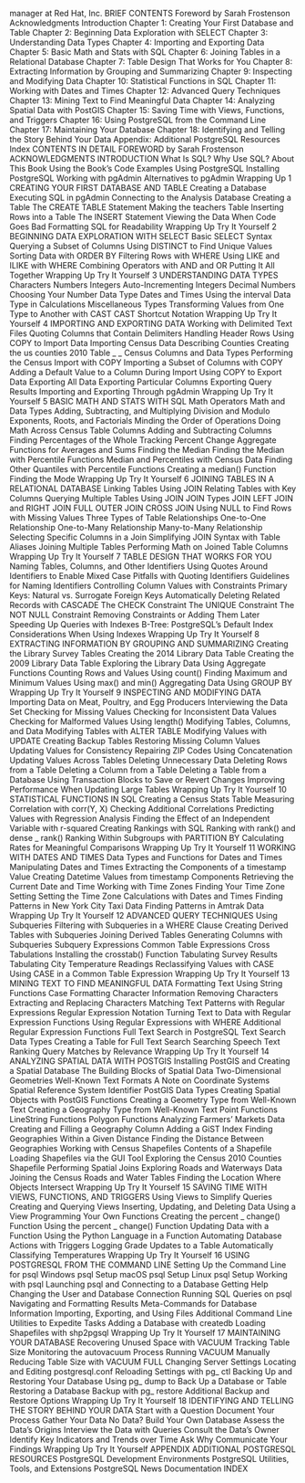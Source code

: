 manager at Red Hat, Inc.
BRIEF CONTENTS
Foreword by Sarah Frostenson
Acknowledgments
Introduction
Chapter 1: Creating Your First Database and Table
Chapter 2: Beginning Data Exploration with SELECT
Chapter 3: Understanding Data Types
Chapter 4: Importing and Exporting Data
Chapter 5: Basic Math and Stats with SQL
Chapter 6: Joining Tables in a Relational Database
Chapter 7: Table Design That Works for You
Chapter 8: Extracting Information by Grouping and Summarizing
Chapter 9: Inspecting and Modifying Data
Chapter 10: Statistical Functions in SQL
Chapter 11: Working with Dates and Times
Chapter 12: Advanced Query Techniques
Chapter 13: Mining Text to Find Meaningful Data
Chapter 14: Analyzing Spatial Data with PostGIS
Chapter 15: Saving Time with Views, Functions, and Triggers
Chapter 16: Using PostgreSQL from the Command Line
Chapter 17: Maintaining Your Database
Chapter 18: Identifying and Telling the Story Behind Your Data
Appendix: Additional PostgreSQL Resources
Index
CONTENTS IN DETAIL
FOREWORD by Sarah Frostenson
ACKNOWLEDGMENTS
INTRODUCTION
What Is SQL?
Why Use SQL?
About This Book
Using the Book’s Code Examples
Using PostgreSQL
Installing PostgreSQL
Working with pgAdmin
Alternatives to pgAdmin
Wrapping Up
1
CREATING YOUR FIRST DATABASE AND TABLE
Creating a Database
Executing SQL in pgAdmin
Connecting to the Analysis Database
Creating a Table
The CREATE TABLE Statement
Making the teachers Table
Inserting Rows into a Table
The INSERT Statement
Viewing the Data
When Code Goes Bad
Formatting SQL for Readability
Wrapping Up
Try It Yourself
2
BEGINNING DATA EXPLORATION WITH SELECT
Basic SELECT Syntax
Querying a Subset of Columns
Using DISTINCT to Find Unique Values
Sorting Data with ORDER BY
Filtering Rows with WHERE
Using LIKE and ILIKE with WHERE
Combining Operators with AND and OR
Putting It All Together
Wrapping Up
Try It Yourself
3
UNDERSTANDING DATA TYPES
Characters
Numbers
Integers
Auto-Incrementing Integers
Decimal Numbers
Choosing Your Number Data Type
Dates and Times
Using the interval Data Type in Calculations
Miscellaneous Types
Transforming Values from One Type to Another with CAST
CAST Shortcut Notation
Wrapping Up
Try It Yourself
4
IMPORTING AND EXPORTING DATA
Working with Delimited Text Files
Quoting Columns that Contain Delimiters
Handling Header Rows
Using COPY to Import Data
Importing Census Data Describing Counties
Creating the us
counties
2010 Table
_
_
Census Columns and Data Types
Performing the Census Import with COPY
Importing a Subset of Columns with COPY
Adding a Default Value to a Column During Import
Using COPY to Export Data
Exporting All Data
Exporting Particular Columns
Exporting Query Results
Importing and Exporting Through pgAdmin
Wrapping Up
Try It Yourself
5
BASIC MATH AND STATS WITH SQL
Math Operators
Math and Data Types
Adding, Subtracting, and Multiplying
Division and Modulo
Exponents, Roots, and Factorials
Minding the Order of Operations
Doing Math Across Census Table Columns
Adding and Subtracting Columns
Finding Percentages of the Whole
Tracking Percent Change
Aggregate Functions for Averages and Sums
Finding the Median
Finding the Median with Percentile Functions
Median and Percentiles with Census Data
Finding Other Quantiles with Percentile Functions
Creating a median() Function
Finding the Mode
Wrapping Up
Try It Yourself
6
JOINING TABLES IN A RELATIONAL DATABASE
Linking Tables Using JOIN
Relating Tables with Key Columns
Querying Multiple Tables Using JOIN
JOIN Types
JOIN
LEFT JOIN and RIGHT JOIN
FULL OUTER JOIN
CROSS JOIN
Using NULL to Find Rows with Missing Values
Three Types of Table Relationships
One-to-One Relationship
One-to-Many Relationship
Many-to-Many Relationship
Selecting Specific Columns in a Join
Simplifying JOIN Syntax with Table Aliases
Joining Multiple Tables
Performing Math on Joined Table Columns
Wrapping Up
Try It Yourself
7
TABLE DESIGN THAT WORKS FOR YOU
Naming Tables, Columns, and Other Identifiers
Using Quotes Around Identifiers to Enable Mixed Case
Pitfalls with Quoting Identifiers
Guidelines for Naming Identifiers
Controlling Column Values with Constraints
Primary Keys: Natural vs. Surrogate
Foreign Keys
Automatically Deleting Related Records with CASCADE
The CHECK Constraint
The UNIQUE Constraint
The NOT NULL Constraint
Removing Constraints or Adding Them Later
Speeding Up Queries with Indexes
B-Tree: PostgreSQL’s Default Index
Considerations When Using Indexes
Wrapping Up
Try It Yourself
8
EXTRACTING INFORMATION BY GROUPING AND
SUMMARIZING
Creating the Library Survey Tables
Creating the 2014 Library Data Table
Creating the 2009 Library Data Table
Exploring the Library Data Using Aggregate Functions
Counting Rows and Values Using count()
Finding Maximum and Minimum Values Using max() and min()
Aggregating Data Using GROUP BY
Wrapping Up
Try It Yourself
9
INSPECTING AND MODIFYING DATA
Importing Data on Meat, Poultry, and Egg Producers
Interviewing the Data Set
Checking for Missing Values
Checking for Inconsistent Data Values
Checking for Malformed Values Using length()
Modifying Tables, Columns, and Data
Modifying Tables with ALTER TABLE
Modifying Values with UPDATE
Creating Backup Tables
Restoring Missing Column Values
Updating Values for Consistency
Repairing ZIP Codes Using Concatenation
Updating Values Across Tables
Deleting Unnecessary Data
Deleting Rows from a Table
Deleting a Column from a Table
Deleting a Table from a Database
Using Transaction Blocks to Save or Revert Changes
Improving Performance When Updating Large Tables
Wrapping Up
Try It Yourself
10
STATISTICAL FUNCTIONS IN SQL
Creating a Census Stats Table
Measuring Correlation with corr(Y, X)
Checking Additional Correlations
Predicting Values with Regression Analysis
Finding the Effect of an Independent Variable with r-squared
Creating Rankings with SQL
Ranking with rank() and dense
_
rank()
Ranking Within Subgroups with PARTITION BY
Calculating Rates for Meaningful Comparisons
Wrapping Up
Try It Yourself
11
WORKING WITH DATES AND TIMES
Data Types and Functions for Dates and Times
Manipulating Dates and Times
Extracting the Components of a timestamp Value
Creating Datetime Values from timestamp Components
Retrieving the Current Date and Time
Working with Time Zones
Finding Your Time Zone Setting
Setting the Time Zone
Calculations with Dates and Times
Finding Patterns in New York City Taxi Data
Finding Patterns in Amtrak Data
Wrapping Up
Try It Yourself
12
ADVANCED QUERY TECHNIQUES
Using Subqueries
Filtering with Subqueries in a WHERE Clause
Creating Derived Tables with Subqueries
Joining Derived Tables
Generating Columns with Subqueries
Subquery Expressions
Common Table Expressions
Cross Tabulations
Installing the crosstab() Function
Tabulating Survey Results
Tabulating City Temperature Readings
Reclassifying Values with CASE
Using CASE in a Common Table Expression
Wrapping Up
Try It Yourself
13
MINING TEXT TO FIND MEANINGFUL DATA
Formatting Text Using String Functions
Case Formatting
Character Information
Removing Characters
Extracting and Replacing Characters
Matching Text Patterns with Regular Expressions
Regular Expression Notation
Turning Text to Data with Regular Expression Functions
Using Regular Expressions with WHERE
Additional Regular Expression Functions
Full Text Search in PostgreSQL
Text Search Data Types
Creating a Table for Full Text Search
Searching Speech Text
Ranking Query Matches by Relevance
Wrapping Up
Try It Yourself
14
ANALYZING SPATIAL DATA WITH POSTGIS
Installing PostGIS and Creating a Spatial Database
The Building Blocks of Spatial Data
Two-Dimensional Geometries
Well-Known Text Formats
A Note on Coordinate Systems
Spatial Reference System Identifier
PostGIS Data Types
Creating Spatial Objects with PostGIS Functions
Creating a Geometry Type from Well-Known Text
Creating a Geography Type from Well-Known Text
Point Functions
LineString Functions
Polygon Functions
Analyzing Farmers’ Markets Data
Creating and Filling a Geography Column
Adding a GiST Index
Finding Geographies Within a Given Distance
Finding the Distance Between Geographies
Working with Census Shapefiles
Contents of a Shapefile
Loading Shapefiles via the GUI Tool
Exploring the Census 2010 Counties Shapefile
Performing Spatial Joins
Exploring Roads and Waterways Data
Joining the Census Roads and Water Tables
Finding the Location Where Objects Intersect
Wrapping Up
Try It Yourself
15
SAVING TIME WITH VIEWS, FUNCTIONS, AND TRIGGERS
Using Views to Simplify Queries
Creating and Querying Views
Inserting, Updating, and Deleting Data Using a View
Programming Your Own Functions
Creating the percent
_
change() Function
Using the percent
_
change() Function
Updating Data with a Function
Using the Python Language in a Function
Automating Database Actions with Triggers
Logging Grade Updates to a Table
Automatically Classifying Temperatures
Wrapping Up
Try It Yourself
16
USING POSTGRESQL FROM THE COMMAND LINE
Setting Up the Command Line for psql
Windows psql Setup
macOS psql Setup
Linux psql Setup
Working with psql
Launching psql and Connecting to a Database
Getting Help
Changing the User and Database Connection
Running SQL Queries on psql
Navigating and Formatting Results
Meta-Commands for Database Information
Importing, Exporting, and Using Files
Additional Command Line Utilities to Expedite Tasks
Adding a Database with createdb
Loading Shapefiles with shp2pgsql
Wrapping Up
Try It Yourself
17
MAINTAINING YOUR DATABASE
Recovering Unused Space with VACUUM
Tracking Table Size
Monitoring the autovacuum Process
Running VACUUM Manually
Reducing Table Size with VACUUM FULL
Changing Server Settings
Locating and Editing postgresql.conf
Reloading Settings with pg_
ctl
Backing Up and Restoring Your Database
Using pg_
dump to Back Up a Database or Table
Restoring a Database Backup with pg_
restore
Additional Backup and Restore Options
Wrapping Up
Try It Yourself
18
IDENTIFYING AND TELLING THE STORY BEHIND YOUR
DATA
Start with a Question
Document Your Process
Gather Your Data
No Data? Build Your Own Database
Assess the Data’s Origins
Interview the Data with Queries
Consult the Data’s Owner
Identify Key Indicators and Trends over Time
Ask Why
Communicate Your Findings
Wrapping Up
Try It Yourself
APPENDIX
ADDITIONAL POSTGRESQL RESOURCES
PostgreSQL Development Environments
PostgreSQL Utilities, Tools, and Extensions
PostgreSQL News
Documentation
INDEX